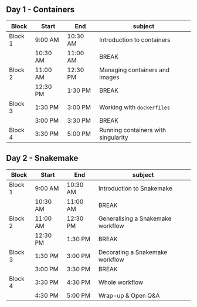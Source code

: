 ## Day 1 - Containers

| Block   	| Start    	| End      	| subject                                     	|
|---------	|----------	|----------	|---------------------------------------------	|
| Block 1 	| 9:00 AM  	| 10:30 AM 	| Introduction to containers                   	|
|         	| 10:30 AM 	| 11:00 AM 	| BREAK                                       	|
| Block 2 	| 11:00 AM 	| 12:30 PM 	| Managing containers and images              	|
|         	| 12:30 PM 	| 1:30 PM  	| BREAK                                       	|
| Block 3 	| 1:30 PM  	| 3:00 PM  	| Working with `dockerfiles`                  	|
|         	| 3:00 PM  	| 3:30 PM  	| BREAK                                       	|
| Block 4 	| 3:30 PM  	| 5:00 PM  	| Running containers with singularity         	|

## Day 2 - Snakemake

| Block   	| Start    	| End      	| subject                                     	|
|---------	|----------	|----------	|---------------------------------------------	|
| Block 1 	| 9:00 AM  	| 10:30 AM 	| Introduction to Snakemake                   	|
|         	| 10:30 AM 	| 11:00 AM 	| BREAK                                       	|
| Block 2 	| 11:00 AM 	| 12:30 PM 	| Generalising a Snakemake workflow           	|
|         	| 12:30 PM 	| 1:30 PM  	| BREAK                                       	|
| Block 3 	| 1:30 PM  	| 3:00 PM  	| Decorating a Snakemake workflow             	|
|         	| 3:00 PM  	| 3:30 PM  	| BREAK                                       	|
| Block 4 	| 3:30 PM  	| 4:30 PM  	| Whole workflow                               	|
|         	| 4:30 PM  	| 5:00 PM  	| Wrap-up & Open Q&A                          	|
